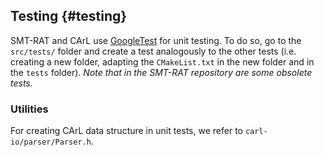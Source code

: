## Testing {#testing}

SMT-RAT and CArL use [GoogleTest](http://google.github.io/googletest/) for unit testing. To do so, go to the `src/tests/` folder and create a test analogously to the other tests (i.e. creating a new folder, adapting the `CMakeList.txt` in the new folder and in the `tests` folder). *Note that in the SMT-RAT repository are some obsolete tests.*

### Utilities

For creating CArL data structure in unit tests, we refer to `carl-io/parser/Parser.h`.